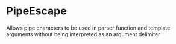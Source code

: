 PipeEscape
==========

Allows pipe characters to be used in parser function and template arguments without being interpreted as an argument delimiter
